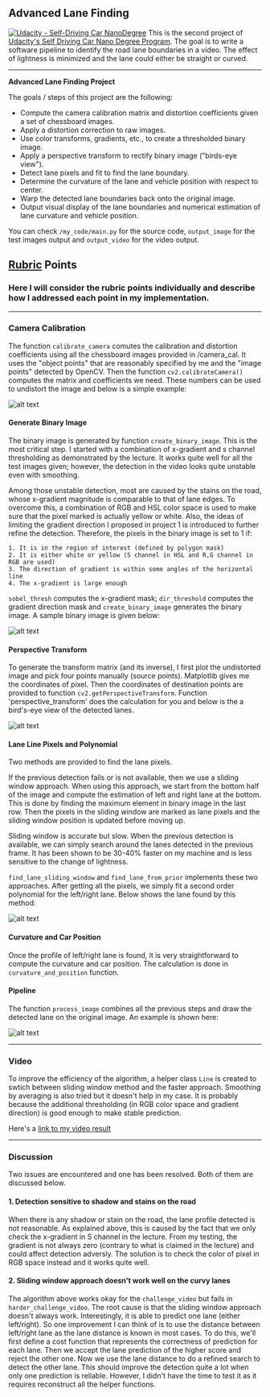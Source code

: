 ## Advanced Lane Finding

[![Udacity - Self-Driving Car NanoDegree](https://s3.amazonaws.com/udacity-sdc/github/shield-carnd.svg)](http://www.udacity.com/drive)
This is the second project of [Udacity's Self Driving Car Nano Degree Program](https://www.udacity.com/drive). The goal is to write a software pipeline to identify the road lane boundaries in a video. The effect of lightness is minimized and the lane could either be straight or curved.


---

**Advanced Lane Finding Project**

The goals / steps of this project are the following:

* Compute the camera calibration matrix and distortion coefficients given a set of chessboard images.
* Apply a distortion correction to raw images.
* Use color transforms, gradients, etc., to create a thresholded binary image.
* Apply a perspective transform to rectify binary image ("birds-eye view").
* Detect lane pixels and fit to find the lane boundary.
* Determine the curvature of the lane and vehicle position with respect to center.
* Warp the detected lane boundaries back onto the original image.
* Output visual display of the lane boundaries and numerical estimation of lane curvature and vehicle position.

You can check `/my_code/main.py` for the source code, `output_image` for the test images output and `output_video` for the video output.

[//]: # (Image References)

[image1]: ./examples/undistort_output.png "Undistorted"
[image3]: ./examples/binary_combo_example.jpg "Binary Example"
[image4]: ./examples/warped_straight_lines.jpg "Warp Example"
[image5]: ./examples/color_fit_lines.jpg "Fit Visual"
[image6]: ./examples/example_output.jpg "Output"
[video1]: ./output_video/project_video_output.mp4 "Video"

## [Rubric](https://review.udacity.com/#!/rubrics/571/view) Points

### Here I will consider the rubric points individually and describe how I addressed each point in my implementation.  

---

### Camera Calibration

The function `calibrate_camera` comutes the calibration and distortion coefficients using all the chessboard images provided in /camera_cal. It uses the "object points" that are reasonably specified by me and the "image points" detected by OpenCV. Then the function `cv2.calibrateCamera()` computes the matrix and coefficients we need. These numbers can be used to undistort the image and below is a simple example:

![alt text][image1]

#### Generate Binary Image

The binary image is generated by function `create_binary_image`. This is the most critical step. I started with a combination of x-gradient and s channel thresholding as demonstrated by the lecture. It works quite well for all the test images given; however, the detection in the video looks quite unstable even with smoothing. 

Among those unstable detection, most are caused by the stains on the road, whose x-gradient magnitude is comparable to that of lane edges. To overcome this, a combination of RGB and HSL color space is used to make sure that the pixel marked is actually yellow or white. Also, the ideas of limiting the gradient direction I proposed in project 1 is introduced to further refine the detection. Therefore, the pixels in the binary image is set to 1 if:

    1. It is in the region of interest (defined by polygon mask)
    2. It is either white or yellow (S channel in HSL and R,G channel in RGB are used)
    3. The direction of gradient is within some angles of the horizontal line
    4. The x-gradient is large enough

`sobel_thresh` computes the x-gradient mask; `dir_threshold` computes the gradient direction mask and `create_binary_image` generates the binary image. A sample binary image is given below:

![alt text][image3]

#### Perspective Transform

To generate the transform matrix (and its inverse), I first plot the undistorted image and pick four points manually (source points). Matplotlib gives me the coordinates of pixel. Then the coordinates of destination points are provided to function `cv2.getPerspectiveTransform`. Function 'perspective_transform' does the calculation for you and below is the a bird's-eye view of the detected lanes.

![alt text][image4]

#### Lane Line Pixels and Polynomial

Two methods are provided to find the lane pixels. 

If the previous detection fails or is not available, then we use a sliding window approach. When using this approach, we start from the bottom half of the image and compute the estimation of left and right lane at the bottom. This is done by finding the maximum element in binary image in the last row. Then the pixels in the sliding window are marked as lane pixels and the sliding window position is updated before moving up. 

Sliding window is accurate but slow. When the previous detection is available, we can simply search around the lanes detected in the previous frame. It has been shown to be 30-40% faster on my machine and is less sensitive to the change of lightness. 

`find_lane_sliding_window` and `find_lane_from_prior` implements these two approaches. After getting all the pixels, we simply fit a second order polynomial for the left/right lane. Below shows the lane found by this method:

![alt text][image5]

#### Curvature and Car Position

Once the profile of left/right lane is found, it is very straightforward to compute the curvature and car position. The calculation is done in `curvature_and_position` function.

#### Pipeline

The function `process_image` combines all the previous steps and draw the detected lane on the original image. An example is shown here:

![alt text][image6]

---

### Video

To improve the efficiency of the algorithm, a helper class `Line` is created to swtich between sliding window method and the faster approach. Smoothing by averaging is also tried but it doesn't help in my case. It is probably because the additional thresholding (in RGB color space and gradient direction) is good enough to make stable prediction. 

Here's a [link to my video result](./video_output/project_video_output.mp4)

---

### Discussion

Two issues are encountered and one has been resolved. Both of them are discussed below.

#### 1. Detection sensitive to shadow and stains on the road

When there is any shadow or stain on the road, the lane profile detected is not reasonable. As explained above, this is caused by the fact that we only check the x-gradient in S channel in the lecture. From my testing, the gradient is not always zero (contrary to what is claimed in the lecture) and could affect detection adversly. The solution is to check the color of pixel in RGB space instead and it works quite well.

#### 2. Sliding window approach doesn't work well on the curvy lanes

The algorithm above works okay for the `challenge_video` but fails in `harder_challenge_video`. The root cause is that the sliding window approach doesn't always work. Interestingly, it is able to predict one lane (either left/right). So one improvement I can think of is to use the distance between left/right lane as the lane distance is known in most cases. To do this, we'll first define a cost function that represents the correctness of prediction for each lane. Then we accept the lane prediction of the higher score and reject the other one. Now we use the lane distance to do a refined search to detect the other lane. This should improve the detection quite a lot when only one prediction is reliable. However, I didn't have the time to test it as it requires reconstruct all the helper functions.

